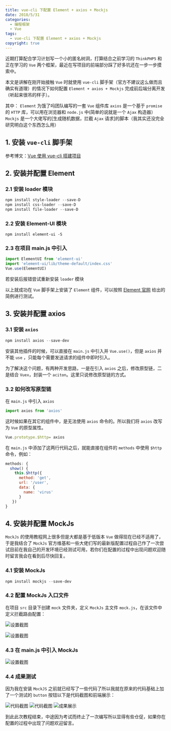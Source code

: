 ```yaml
---
title: vue-cli 下配置 Element + axios + Mockjs
date: 2018/5/31
categories:
  - 编程框架
  - Vue
tags:
  - vue-cli 下配置 Element + axios + Mockjs
copyright: true
---
```


近期打算配合学习计划写一个小的匿名树洞，打算结合之前学习的 `ThinkPHP5` 和正在学习的 `Vue` 两个框架，最近在写项目的前端部分踩了好多坑还在一步一步摸索中。

本文是讲解在刚开始接触 `Vue` 时就使用 `vue-cli` 脚手架（官方不建议这么做而且确实有道理）的情况下如何配置 `Element + axios + Mockjs` 完成前后端分离开发（听起来很吊的样子）。

其中：
`Element` 为饿了吗团队编写的一套 `Vue` 组件库
`axios` 是一个基于 `promise` 的 `HTTP` 库，可以用在浏览器和 `node.js` 中(简单的说就是一个 `Ajax` 构造器）
`Mockjs` 是一个大佬写的[生成随机数据，拦截 `Ajax` 请求]的脚本（我其实还没完全研究明白这个东西怎么用）

## 1. 安装 `vue-cli` 脚手架

参考博文：[Vue 使用 vue-cli 搭建项目][1]

## 2. 安装并配置 Element

### 2.1 安装 loader 模块

```powershell
npm install style-loader --save-D
npm install css-loader --save-D
npm install file-loader --save-D
```

### 2.2 安装 Element-UI 模块

```
npm install element-ui -S
```

### 2.3 在项目 main.js 中引入

```javascript
import ElementUI from 'element-ui'
import 'element-ui/lib/theme-default/index.css'
Vue.use(ElementUI)
```

若安装后报错尝试重新安装 `loader` 模块

以上就成功在 `Vue` 脚手架上安装了 `Element` 组件，可以按照 [Element 官网][2] 给出的简例进行测试。

## 3. 安装并配置 axios

### 3.1 安装 `axios`

```powershell
npm install axios --save-dev
```

安装其他插件的时候，可以直接在 `main.js` 中引入并 `Vue.use()`，但是 `axios` 并不能 `use` ，只能每个需要发送请求的组件中即时引入。

为了解决这个问题，有两种开发思路，一是在引入 `axios` 之后，修改原型链，二是结合 `Vuex`，封装一个 `aciton`。这里只说修改原型链的方式。

### 3.2 如何改写原型链

在 `main.js` 中引入 `axios`

```javascript
import axios from 'axios'
```

这时候如果在其它的组件中，是无法使用 `axios` 命令的。所以我们将 `axios` 改写为 `Vue` 的原型属性。

```javascript
Vue.prototype.$http= axios
```

在 `main.js` 中添加了这两行代码之后，就能直接在组件的 `methods` 中使用 `$http` 命令，例如：

```javascript
methods: {
  show() {
    this.$http({
      method: 'get',
      url: '/user',
      data: {
        name: 'virus'
      }
   })
}
```

## 4. 安装并配置 MockJs

`MockJs` 的使用教程网上很多但是大都是基于低版本 `Vue` 做得现在已经不适用了，于是我结合了 `MockJs` 官方维基和一些大佬们写的最新版配置过程自己作了一次尝试目前在我自己的开发环境已经测试可用，若你们在配置的过程中出现问题欢迎随时留言我会在看到后尽快回复。

### 4.1 安装 MockJs

```powershell
npm install mockjs --save-dev
```

### 4.2 配置 MockJs 入口文件

在项目 `src` 目录下创建 `mock` 文件夹，定义 `MockJs` 主文件 `mock.js`，在该文件中定义拦截路由配置：

![设置截图][3]

![设置截图][4]

### 4.3 在 main.js 中引入 MockJs

![设置截图][5]

### 4.4 成果测试

因为我在安装 `MockJS` 之前就已经写了一些代码了所以我就在原来的代码基础上加了一个测试的 `button` 按钮以下是代码截图和前端展示：

![代码截图][6]
![代码截图][7]
![成果展示][8]

到此此次教程结束，中途因为考试而终止了一次编写所以显得有些仓促，如果你在配置的过程中出现了问题欢迎留言。

[1]: https://wiki.blanc.site
[2]: http://element.eleme.io/#/zh-CN/component/button
[3]: https://img.blanc.site/wiki/img/14.png
[4]: https://img.blanc.site/wiki/img/15.png
[5]: https://img.blanc.site/wiki/img/16.png
[6]: https://img.blanc.site/wiki/img/17.png
[7]: https://img.blanc.site/wiki/img/18.png
[8]: https://img.blanc.site/wiki/img/19.png